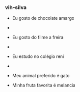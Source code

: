 ### vih-silva

- Eu gosto de chocolate amargo
- 
- Eu gosto do filme a freira
- 
- Eu estudo no colégio reni
- 
- Meu animal preferido é gato
 
- Minha fruta favorita é melancia

  

